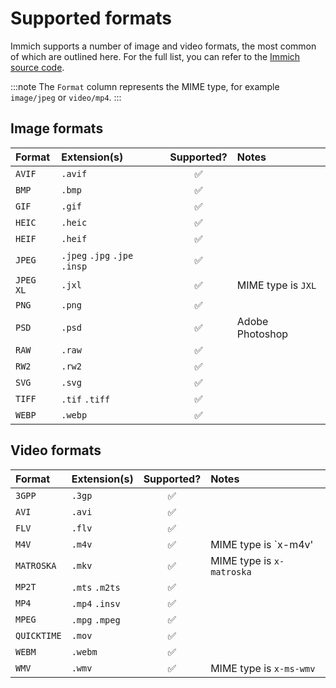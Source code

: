 # Supported formats

Immich supports a number of image and video formats, the most common of which are outlined here. For the full list, you can refer to the [Immich source code](https://github.com/immich-app/immich/blob/main/server/src/utils/mime-types.ts).

:::note
The `Format` column represents the MIME type, for example `image/jpeg` or `video/mp4`.
:::

## Image formats

| Format    | Extension(s)                  | Supported?           | Notes                                            |
| :-------- | :---------------------------- | :----------------:   | :----------------------------------------------- |
| `AVIF`    | `.avif`                       | :white_check_mark:   |                                                  |
| `BMP`     | `.bmp`                        | :white_check_mark:   |                                                  |
| `GIF`     | `.gif`                        | :white_check_mark:   |                                                  |
| `HEIC`    | `.heic`                       | :white_check_mark:   |                                                  |
| `HEIF`    | `.heif`                       | :white_check_mark:   |                                                  |
| `JPEG`    | `.jpeg` `.jpg` `.jpe` `.insp` | :white_check_mark:   |                                                  |
| `JPEG XL`     | `.jxl`                        | :white_check_mark:   | MIME type is `JXL`                          |
| `PNG`     | `.png`                        | :white_check_mark:   |                                                  |
| `PSD`     | `.psd`                        | :white_check_mark:   | Adobe Photoshop                                  |
| `RAW`     | `.raw`                        | :white_check_mark:   |                                                  |
| `RW2`     | `.rw2`                        | :white_check_mark:   |                                                  |
| `SVG`     | `.svg`                        | :white_check_mark:   |                                                  |
| `TIFF`    | `.tif` `.tiff`                | :white_check_mark:   |                                                  |
| `WEBP`    | `.webp`                       | :white_check_mark:   |                                                  |


## Video formats

| Format    | Extension(s)                  | Supported?           | Notes                                            |
| :-------- | :---------------------------- | :----------------:   | :----------------------------------------------- |
| `3GPP`    | `.3gp`                        | :white_check_mark:   |                                                  |
| `AVI`     | `.avi`                        | :white_check_mark:   |                                                  |
| `FLV`     | `.flv`                        | :white_check_mark:   |                                                  |
| `M4V`     | `.m4v`                        | :white_check_mark:   | MIME type is `x-m4v'                             |
| `MATROSKA`   | `.mkv`                     | :white_check_mark:   | MIME type is `x-matroska`                        |
| `MP2T`    | `.mts` `.m2ts`                | :white_check_mark:   |                                                  |
| `MP4`     | `.mp4` `.insv`                | :white_check_mark:   |                                                  |
| `MPEG`    | `.mpg` `.mpeg`                | :white_check_mark:   |                                                  |
| `QUICKTIME`     | `.mov`                  | :white_check_mark:   |                                                  |
| `WEBM`    | `.webm`                       | :white_check_mark:   |                                                  |
| `WMV`     | `.wmv`                        | :white_check_mark:   | MIME type is `x-ms-wmv`                          |



